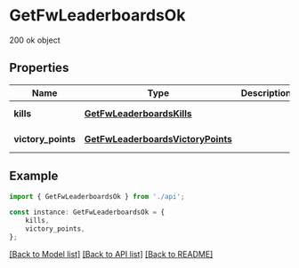 # GetFwLeaderboardsOk

200 ok object

## Properties

Name | Type | Description | Notes
------------ | ------------- | ------------- | -------------
**kills** | [**GetFwLeaderboardsKills**](GetFwLeaderboardsKills.md) |  | [default to undefined]
**victory_points** | [**GetFwLeaderboardsVictoryPoints**](GetFwLeaderboardsVictoryPoints.md) |  | [default to undefined]

## Example

```typescript
import { GetFwLeaderboardsOk } from './api';

const instance: GetFwLeaderboardsOk = {
    kills,
    victory_points,
};
```

[[Back to Model list]](../README.md#documentation-for-models) [[Back to API list]](../README.md#documentation-for-api-endpoints) [[Back to README]](../README.md)
